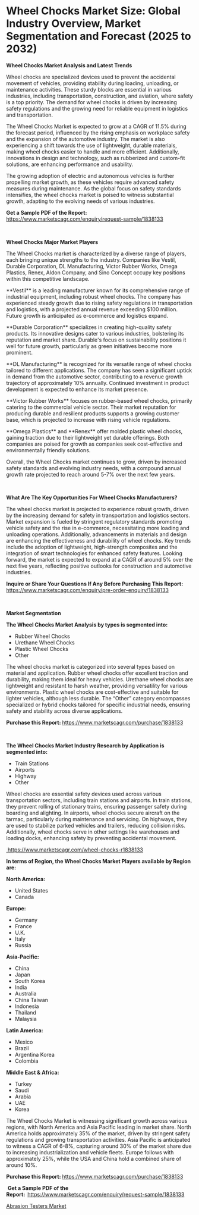 <p><h1>Wheel Chocks Market Size: Global Industry Overview, Market Segmentation and Forecast (2025 to 2032)</h1></p><p><strong>Wheel Chocks Market Analysis and Latest Trends</strong></p>
<p><p>Wheel chocks are specialized devices used to prevent the accidental movement of vehicles, providing stability during loading, unloading, or maintenance activities. These sturdy blocks are essential in various industries, including transportation, construction, and aviation, where safety is a top priority. The demand for wheel chocks is driven by increasing safety regulations and the growing need for reliable equipment in logistics and transportation.</p><p>The Wheel Chocks Market is expected to grow at a CAGR of 11.5% during the forecast period, influenced by the rising emphasis on workplace safety and the expansion of the automotive industry. The market is also experiencing a shift towards the use of lightweight, durable materials, making wheel chocks easier to handle and more efficient. Additionally, innovations in design and technology, such as rubberized and custom-fit solutions, are enhancing performance and usability.</p><p>The growing adoption of electric and autonomous vehicles is further propelling market growth, as these vehicles require advanced safety measures during maintenance. As the global focus on safety standards intensifies, the wheel chocks market is poised to witness substantial growth, adapting to the evolving needs of various industries.</p></p>
<p><strong>Get a Sample PDF of the Report:&nbsp;</strong> <a href="https://www.marketscagr.com/enquiry/request-sample/1838133?utm_campaign=3510&utm_medium=2&utm_source=Github&utm_content=ia&utm_term=09042025&utm_id=wheel-chocks">https://www.marketscagr.com/enquiry/request-sample/1838133</a></p>
<p>&nbsp;</p>
<p><strong>Wheel Chocks Major Market Players</strong></p>
<p><p>The Wheel Chocks market is characterized by a diverse range of players, each bringing unique strengths to the industry. Companies like Vestil, Durable Corporation, DL Manufacturing, Victor Rubber Works, Omega Plastics, Renex, Aldon Company, and Sino Concept occupy key positions within this competitive landscape.</p><p>**Vestil** is a leading manufacturer known for its comprehensive range of industrial equipment, including robust wheel chocks. The company has experienced steady growth due to rising safety regulations in transportation and logistics, with a projected annual revenue exceeding $100 million. Future growth is anticipated as e-commerce and logistics expand.</p><p>**Durable Corporation** specializes in creating high-quality safety products. Its innovative designs cater to various industries, bolstering its reputation and market share. Durable's focus on sustainability positions it well for future growth, particularly as green initiatives become more prominent. </p><p>**DL Manufacturing** is recognized for its versatile range of wheel chocks tailored to different applications. The company has seen a significant uptick in demand from the automotive sector, contributing to a revenue growth trajectory of approximately 10% annually. Continued investment in product development is expected to enhance its market presence.</p><p>**Victor Rubber Works** focuses on rubber-based wheel chocks, primarily catering to the commercial vehicle sector. Their market reputation for producing durable and resilient products supports a growing customer base, which is projected to increase with rising vehicle regulations.</p><p>**Omega Plastics** and **Renex** offer molded plastic wheel chocks, gaining traction due to their lightweight yet durable offerings. Both companies are poised for growth as companies seek cost-effective and environmentally friendly solutions.</p><p>Overall, the Wheel Chocks market continues to grow, driven by increased safety standards and evolving industry needs, with a compound annual growth rate projected to reach around 5-7% over the next few years.</p></p>
<p>&nbsp;</p>
<p><strong>What Are The Key Opportunities For Wheel Chocks Manufacturers?</strong></p>
<p><p>The wheel chocks market is projected to experience robust growth, driven by the increasing demand for safety in transportation and logistics sectors. Market expansion is fueled by stringent regulatory standards promoting vehicle safety and the rise in e-commerce, necessitating more loading and unloading operations. Additionally, advancements in materials and design are enhancing the effectiveness and durability of wheel chocks. Key trends include the adoption of lightweight, high-strength composites and the integration of smart technologies for enhanced safety features. Looking forward, the market is expected to expand at a CAGR of around 5% over the next five years, reflecting positive outlooks for construction and automotive industries.</p></p>
<p><strong>Inquire or Share Your Questions If Any Before Purchasing This Report:</strong> <a href="https://www.marketscagr.com/enquiry/pre-order-enquiry/1838133?utm_campaign=3510&utm_medium=2&utm_source=Github&utm_content=ia&utm_term=09042025&utm_id=wheel-chocks">https://www.marketscagr.com/enquiry/pre-order-enquiry/1838133</a></p>
<p>&nbsp;</p>
<p><strong>Market Segmentation</strong></p>
<p><strong>The Wheel Chocks Market Analysis by types is segmented into:</strong></p>
<p><ul><li>Rubber Wheel Chocks</li><li>Urethane Wheel Chocks</li><li>Plastic Wheel Chocks</li><li>Other</li></ul></p>
<p><p>The wheel chocks market is categorized into several types based on material and application. Rubber wheel chocks offer excellent traction and durability, making them ideal for heavy vehicles. Urethane wheel chocks are lightweight and resistant to harsh weather, providing versatility for various environments. Plastic wheel chocks are cost-effective and suitable for lighter vehicles, although less durable. The “Other” category encompasses specialized or hybrid chocks tailored for specific industrial needs, ensuring safety and stability across diverse applications.</p></p>
<p><strong>Purchase this Report:&nbsp;</strong><a href="https://www.marketscagr.com/purchase/1838133?utm_campaign=3510&utm_medium=2&utm_source=Github&utm_content=ia&utm_term=09042025&utm_id=wheel-chocks">https://www.marketscagr.com/purchase/1838133</a></p>
<p>&nbsp;</p>
<p><strong>The Wheel Chocks Market Industry Research by Application is segmented into:</strong></p>
<p><ul><li>Train Stations</li><li>Airports</li><li>Highway</li><li>Other</li></ul></p>
<p><p>Wheel chocks are essential safety devices used across various transportation sectors, including train stations and airports. In train stations, they prevent rolling of stationary trains, ensuring passenger safety during boarding and alighting. In airports, wheel chocks secure aircraft on the tarmac, particularly during maintenance and servicing. On highways, they are used to stabilize parked vehicles and trailers, reducing collision risks. Additionally, wheel chocks serve in other settings like warehouses and loading docks, enhancing safety by preventing accidental movement.</p></p>
<p><a href="https://www.marketscagr.com/wheel-chocks-r1838133?utm_campaign=3510&utm_medium=2&utm_source=Github&utm_content=ia&utm_term=09042025&utm_id=wheel-chocks">&nbsp;https://www.marketscagr.com/wheel-chocks-r1838133</a></p>
<p><strong>In terms of Region, the Wheel Chocks Market Players available by Region are:</strong></p>
<p>
    <p> <strong> North America: </strong>
        <ul>
            <li>United States</li>
            <li>Canada</li>
        </ul>
        </p> 
    <p> <strong> Europe: </strong>
        <ul>
            <li>Germany</li>
            <li>France</li>
            <li>U.K.</li>
            <li>Italy</li>
            <li>Russia</li>
        </ul>
        </p> 
    <p> <strong> Asia-Pacific: </strong>
        <ul>
            <li>China</li>
            <li>Japan</li>
            <li>South Korea</li>
            <li>India</li>
            <li>Australia</li>
            <li>China Taiwan</li>
            <li>Indonesia</li>
            <li>Thailand</li>
            <li>Malaysia</li>
        </ul>
        </p> 
    <p> <strong> Latin America: </strong>
        <ul>
            <li>Mexico</li>
            <li>Brazil</li>
            <li>Argentina Korea</li>
            <li>Colombia</li>
        </ul>
        </p> 
    <p> <strong> Middle East & Africa: </strong>
        <ul>
            <li>Turkey</li>
            <li>Saudi</li>
            <li>Arabia</li>
            <li>UAE</li>
            <li>Korea</li>
        </ul>
    </p>
    </p>
<p><p>The Wheel Chocks Market is witnessing significant growth across various regions, with North America and Asia Pacific leading in market share. North America holds approximately 35% of the market, driven by stringent safety regulations and growing transportation activities. Asia Pacific is anticipated to witness a CAGR of 6-8%, capturing around 30% of the market share due to increasing industrialization and vehicle fleets. Europe follows with approximately 25%, while the USA and China hold a combined share of around 10%.</p></p>
<p><strong>Purchase this Report: </strong><a href="https://www.marketscagr.com/purchase/1838133?utm_campaign=3510&utm_medium=2&utm_source=Github&utm_content=ia&utm_term=09042025&utm_id=wheel-chocks">https://www.marketscagr.com/purchase/1838133</a></p>
<p>&nbsp;<strong>Get a Sample PDF of the Report:&nbsp;&nbsp;</strong><a href="https://www.marketscagr.com/enquiry/request-sample/1838133?utm_campaign=3510&utm_medium=2&utm_source=Github&utm_content=ia&utm_term=09042025&utm_id=wheel-chocks">https://www.marketscagr.com/enquiry/request-sample/1838133</a></p>
<p><strong></strong></p>
<p><p><a href="https://github.com/kolffmaris58/Market-Research-Report-List-1/blob/main/abrasion-testers-market.md?utm_campaign=3510&utm_medium=2&utm_source=Github&utm_content=ia&utm_term=09042025&utm_id=wheel-chocks">Abrasion Testers Market</a></p></p>